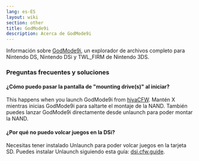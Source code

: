 ```yaml
---
lang: es-ES
layout: wiki
section: other
title: GodMode9i
description: Acerca de GodMode9i
---
```


Información sobre [GodMode9i](https://github.com/DS-Homebrew/GodMode9i), un explorador de archivos completo para Nintendo DS, Nintendo DSi y TWL_FIRM de Nintendo 3DS.

### Preguntas frecuentes y soluciones

#### ¿Cómo puedo pasar la pantalla de "mounting drive(s)" al iniciar?
This happens when you launch GodMode9i from [hiyaCFW](/hiyacfw). Mantén X mientras inicias GodMode9i para saltarte el montaje de la NAND. También puedes lanzar GodMode9i directamente desde unlaunch para poder montar la NAND.

#### ¿Por qué no puedo volcar juegos en la DSi?
Necesitas tener instalado Unlaunch para poder volcar juegos en la tarjeta SD. Puedes instalar Unlaunch siguiendo esta guía: [dsi.cfw.guide](https://dsi.cfw.guide/).
